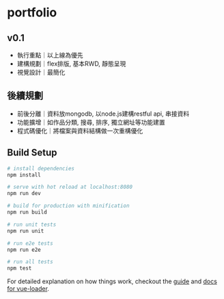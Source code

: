 # portfolio

## v0.1
* 執行重點｜以上線為優先
* 建構規劃｜flex排版, 基本RWD, 靜態呈現
* 視覺設計｜最簡化

## 後續規劃

* 前後分離｜資料放mongodb, 以node.js建構restful api, 串接資料
* 功能擴增｜如作品分類, 搜尋, 排序, 獨立網址等功能建置
* 程式碼優化｜將檔案與資料結構做一次重構優化




## Build Setup

``` bash
# install dependencies
npm install

# serve with hot reload at localhost:8080
npm run dev

# build for production with minification
npm run build

# run unit tests
npm run unit

# run e2e tests
npm run e2e

# run all tests
npm test
```

For detailed explanation on how things work, checkout the [guide](http://vuejs-templates.github.io/webpack/) and [docs for vue-loader](http://vuejs.github.io/vue-loader).
